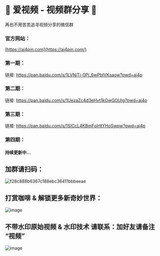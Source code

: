 # 👋 爱视频 - 视频群分享 👋

再也不用苦苦追寻视频分享的微信群

### 官方网站：
[https://ai4pin.com](https://ai4pin.com/)

### 第一期：
链接: https://pan.baidu.com/s/1LVNjTj-0Pj_6wPbIVKsaow?pwd=ai4p

### 第二期：
链接: https://pan.baidu.com/s/1UezaZc4d3eHvt1kOwGOUlg?pwd=ai4p

### 第三期：
链接: https://pan.baidu.com/s/1SICcL4KBmFoIrttYHoSwpw?pwd=ai4p

### 第四期：
#### 持续更新中...

## 加群请扫码：
![f28c888b6367c188ebc36411bbbeeae](https://github.com/ai4pin/ai4pin/assets/141907757/6d9d0e95-31c8-4db3-bf35-ea9929dd481d)


## 打赏咖啡 & 解锁更多新奇妙世界：
![image](https://github.com/ai4pin/ai4pin/assets/141907757/49c6a582-60d7-44f8-97d2-deff673a0ab4)


## 不带水印原始视频 & 水印技术 请联系：加好友请备注 “视频”
![image](https://github.com/ai4pin/ai4pin/assets/141907757/4664c7c0-e03b-4552-b2c4-dce1e17039bc)


